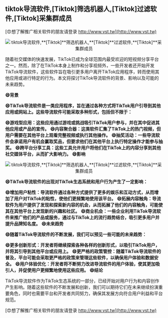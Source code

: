 ## **tiktok导流软件,**[Tiktok]**筛选机器人,**[Tiktok]**过滤软件,**[Tiktok]**采集群成员**

[😍想了解推广相关软件的朋友请登录 http://www.vst.tw](http://www.vst.tw)

 <center><img src="https://vst.tw/MP4/tuiguang/png/0.png" alt="tiktok导流软件,**[Tiktok]**筛选机器人,**[Tiktok]**过滤软件,**[Tiktok]**采集群成员"></center>

随着社交媒体的快速发展，TikTok已成为全球范围内最受欢迎的短视频分享平台之一。然而，除了在TikTok本身上制作和分享视频外，一些开发者还开始开发TikTok导流软件，这些软件旨在吸引更多用户离开TikTok应用程序，转而使用其他应用或进行特定的行为。本文将探讨TikTok导流软件的背景、影响以及可能的未来趋势。

**😄背景**

**😄TikTok导流软件是一类应用程序，旨在通过各种方式将TikTok用户引导到其他应用或网站上。这些导流软件可能采取多种形式，包括但不限于：**

**😄游戏型应用：这些应用通过游戏或挑战吸引TikTok用户参与，并在其中促进其他应用或产品的宣传。**
**😄内容聚合器：这类软件汇集了TikTok上的热门视频，但用户需要在其他平台上观看完整视频或执行其他操作。**
**😄抽奖活动：一些导流软件会承诺用户有机会赢取奖品，但要求他们在其他平台上执行特定操作才能参与抽奖。**
**😄跨平台分享工具：这些工具允许用户将他们在TikTok上的内容分享到其他社交媒体平台，从而扩大影响力。**
**😄影响**

 <center><img src="https://vst.tw/MP4/tuiguang/png/0.png" alt="tiktok导流软件,**[Tiktok]**筛选机器人,**[Tiktok]**过滤软件,**[Tiktok]**采集群成员"></center>

**😄TikTok导流软件的出现对TikTok生态系统和用户行为产生了一定影响：**

**😄增加用户粘性：导流软件通过各种方式提供了更多的娱乐和互动方式，从而增加了用户对TikTok的粘性，使他们更频繁地使用该平台。**
**😄拓展内容触角：导流软件为用户提供了发现和探索新内容的机会，从而拓展了他们的内容触角，可能使其在其他平台上发现新的兴趣和社区。**
**😄商业机会：一些企业利用TikTok导流软件来推广他们的产品或服务，通过与TikTok上的流行趋势结合，吸引更多用户并提升品牌知名度。**
**😄未来趋势**

**😄随着TikTok导流软件的不断发展，我们可以预见一些可能的未来趋势：**

**😄更多创新形式：开发者将继续探索各种各样的创新形式，以吸引TikTok用户，并将其引导到其他平台或应用上。**
**😄更严格的政策管控：随着TikTok导流软件的普及，平台可能会采取更严格的政策来管理这些软件，以确保用户体验和数据安全。**
**😄用户体验优化：开发者将不断努力改进导流软件的用户体验，使其更加吸引人，并促使用户更频繁地使用这些应用。**
**😄结论**

TikTok导流软件作为TikTok生态系统的一部分，已经开始对用户行为和内容创作产生影响。随着这些软件的不断发展和创新，我们可以期待它们在未来继续扮演重要角色，同时也需要平台和开发者共同努力，确保其发展方向符合用户利益和平台规范。

[😍想了解推广相关软件的朋友请登录 http://www.vst.tw](http://www.vst.tw)



